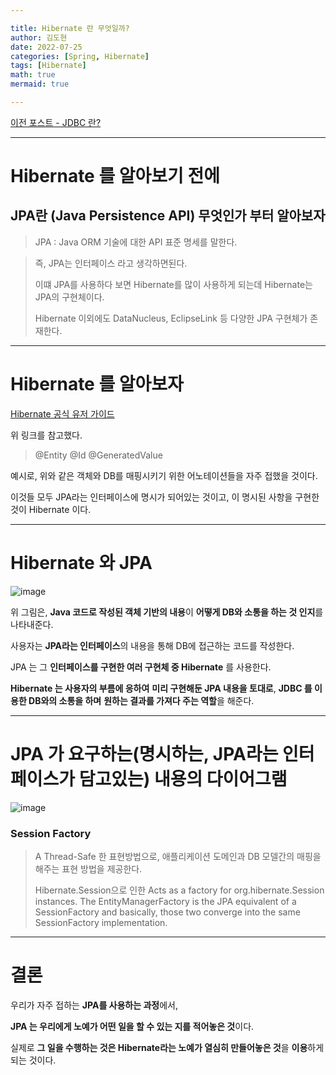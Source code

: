 ```yaml
---

title: Hibernate 란 무엇일까?
author: 김도현
date: 2022-07-25
categories: [Spring, Hibernate]
tags: [Hibernate]
math: true
mermaid: true

---
```


[이전 포스트 - JDBC 란?](https://diger-king.github.io/blog/JDBC)

---

# Hibernate 를 알아보기 전에

## JPA란 (Java Persistence API) 무엇인가 부터 알아보자

> JPA : Java ORM 기술에 대한 API 표준 명세를 말한다.

> 즉, JPA는 인터페이스 라고 생각하면된다.
>
> 이떄 JPA를 사용하다 보면 Hibernate를 많이 사용하게 되는데 Hibernate는 JPA의 구현체이다.
>
> Hibernate 이외에도 DataNucleus, EclipseLink 등 다양한 JPA 구현체가 존재한다.

---

# Hibernate 를 알아보자

[Hibernate 공식 유저 가이드](https://docs.jboss.org/hibernate/orm/6.1/userguide/html_single/Hibernate_User_Guide.html)

위 링크를 참고했다.

> @Entity @Id @GeneratedValue

예시로, 위와 같은 객체와 DB를 매핑시키기 위한 어노테이션들을 자주 접했을 것이다.

이것들 모두 JPA라는 인터페이스에 명시가 되어있는 것이고, 이 명시된 사항을 구현한 것이 Hibernate 이다.

---

# Hibernate 와 JPA

![image](https://docs.jboss.org/hibernate/orm/6.1/userguide/html_single/images/architecture/data_access_layers.svg)

위 그림은, **Java 코드로 작성된 객체 기반의 내용**이 **어떻게 DB와 소통을 하는 것 인지**를 나타내준다.

사용자는 **JPA라는 인터페이스**의 내용을 통해 DB에 접근하는 코드를 작성한다.

JPA 는 그 **인터페이스를 구현한 여러 구현체 중 Hibernate** 를 사용한다.

**Hibernate 는 사용자의 부름에 응하여** **미리 구현해둔 JPA 내용을 토대로**, **JDBC 를 이용한 DB와의 소통을 하며** **원하는 결과를 가져다 주는 역할**을 해준다.

---

# JPA 가 요구하는(명시하는, JPA라는 인터페이스가 담고있는) 내용의 다이어그램

![image](https://docs.jboss.org/hibernate/orm/5.4/userguide/html_single/images/architecture/JPA_Hibernate.svg)

### Session Factory
> A Thread-Safe 한 표현방법으로, 애플리케이션 도메인과 DB 모델간의 매핑을 해주는 표현 방법을 제공한다.
>
> Hibernate.Session으로 인한 Acts as a factory for org.hibernate.Session instances. The EntityManagerFactory is the JPA equivalent of a SessionFactory and basically, those two converge into the same SessionFactory implementation.


---

# 결론

우리가 자주 접하는 **JPA를 사용하는 과정**에서,

**JPA 는 우리에게 노예가 어떤 일을 할 수 있는 지를 적어놓은 것**이다.

실제로 **그 일을 수행하는 것은 Hibernate라는 노예가 열심히 만들어놓은 것**을 **이용**하게 되는 것이다.
